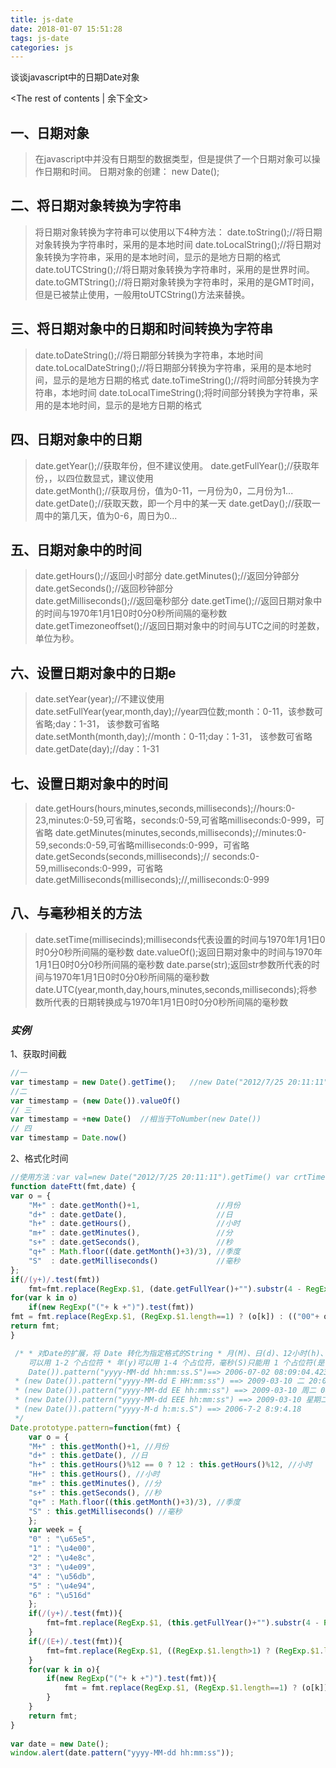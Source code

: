 ```yaml
---
title: js-date
date: 2018-01-07 15:51:28
tags: js-date
categories: js
---
```

谈谈javascript中的日期Date对象
<!-- more -->
<The rest of contents | 余下全文>

## 一、日期对象
> 在javascript中并没有日期型的数据类型，但是提供了一个日期对象可以操作日期和时间。
日期对象的创建：
new Date();  

## 二、将日期对象转换为字符串
> 将日期对象转换为字符串可以使用以下4种方法：
date.toString();//将日期对象转换为字符串时，采用的是本地时间
date.toLocalString();//将日期对象转换为字符串，采用的是本地时间，显示的是地方日期的格式
date.toUTCString();//将日期对象转换为字符串时，采用的是世界时间。
date.toGMTString();//将日期对象转换为字符串时，采用的是GMT时间，但是已被禁止使用，一般用toUTCString()方法来替换。

## 三、将日期对象中的日期和时间转换为字符串
> date.toDateString();//将日期部分转换为字符串，本地时间
date.toLocalDateString();//将日期部分转换为字符串，采用的是本地时间，显示的是地方日期的格式
date.toTimeString();//将时间部分转换为字符串，本地时间
date.toLocalTimeString();将时间部分转换为字符串，采用的是本地时间，显示的是地方日期的格式

## 四、日期对象中的日期
> date.getYear();//获取年份，但不建议使用。
date.getFullYear();//获取年份，，以四位数显式，建议使用       
date.getMonth();//获取月份，值为0-11，一月份为0，二月份为1...
date.getDate();//获取天数，即一个月中的某一天
date.getDay();//获取一周中的第几天，值为0-6，周日为0...

## 五、日期对象中的时间
> date.getHours();//返回小时部分
date.getMinutes();//返回分钟部分
date.getSeconds();//返回秒钟部分    
date.getMilliseconds();//返回毫秒部分
date.getTime();//返回日期对象中的时间与1970年1月1日0时0分0秒所间隔的毫秒数
date.getTimezoneoffset();//返回日期对象中的时间与UTC之间的时差数，单位为秒。

## 六、设置日期对象中的日期e
> date.setYear(year);//不建议使用
date.setFullYear(year,month,day);//year四位数;month：0-11，该参数可省略;day：1-31， 该参数可省略  
date.setMonth(month,day);//month：0-11;day：1-31， 该参数可省略 
date.getDate(day);//day：1-31

## 七、设置日期对象中的时间
> date.getHours(hours,minutes,seconds,milliseconds);//hours:0-23,minutes:0-59,可省略，seconds:0-59,可省略milliseconds:0-999，可省略
date.getMinutes(minutes,seconds,milliseconds);//minutes:0-59,seconds:0-59,可省略milliseconds:0-999，可省略
date.getSeconds(seconds,milliseconds);// seconds:0-59,milliseconds:0-999，可省略 
date.getMilliseconds(milliseconds);//,milliseconds:0-999

## 八、与毫秒相关的方法
> date.setTime(millisecinds);milliseconds代表设置的时间与1970年1月1日0时0分0秒所间隔的毫秒数
date.valueOf();返回日期对象中的时间与1970年1月1日0时0分0秒所间隔的毫秒数
date.parse(str);返回str参数所代表的时间与1970年1月1日0时0分0秒所间隔的毫秒数
date.UTC(year,month,day,hours,minutes,seconds,milliseconds);将参数所代表的日期转换成与1970年1月1日0时0分0秒所间隔的毫秒数

### *实例*
1、获取时间截
``` js
//一
var timestamp = new Date().getTime();   //new Date("2012/7/25 20:11:11").getTime()
//二
var timestamp = (new Date()).valueOf()
// 三
var timestamp = +new Date()  //相当于ToNumber(new Date())
// 四
var timestamp = Date.now()
```
2、格式化时间
``` js
//使用方法：var val=new Date("2012/7/25 20:11:11").getTime() var crtTime = new Date(val); dateFtt("yyyy-MM-dd q hh:mm:ss",crtTime);
function dateFtt(fmt,date) {
var o = {   
    "M+" : date.getMonth()+1,                 //月份   
    "d+" : date.getDate(),                    //日   
    "h+" : date.getHours(),                   //小时   
    "m+" : date.getMinutes(),                 //分   
    "s+" : date.getSeconds(),                 //秒   
    "q+" : Math.floor((date.getMonth()+3)/3), //季度   
    "S"  : date.getMilliseconds()             //毫秒   
};   
if(/(y+)/.test(fmt))   
    fmt=fmt.replace(RegExp.$1, (date.getFullYear()+"").substr(4 - RegExp.$1.length));   
for(var k in o)   
    if(new RegExp("("+ k +")").test(fmt))   
fmt = fmt.replace(RegExp.$1, (RegExp.$1.length==1) ? (o[k]) : (("00"+ o[k]).substr((""+ o[k]).length)));   
return fmt;   
}
```

``` js
 /* * 对Date的扩展，将 Date 转化为指定格式的String * 月(M)、日(d)、12小时(h)、24小时(H)、分(m)、秒(s)、周(E)、季度(q)
    可以用 1-2 个占位符 * 年(y)可以用 1-4 个占位符，毫秒(S)只能用 1 个占位符(是 1-3 位的数字) * eg: * (new
    Date()).pattern("yyyy-MM-dd hh:mm:ss.S")==> 2006-07-02 08:09:04.423      
 * (new Date()).pattern("yyyy-MM-dd E HH:mm:ss") ==> 2009-03-10 二 20:09:04      
 * (new Date()).pattern("yyyy-MM-dd EE hh:mm:ss") ==> 2009-03-10 周二 08:09:04      
 * (new Date()).pattern("yyyy-MM-dd EEE hh:mm:ss") ==> 2009-03-10 星期二 08:09:04      
 * (new Date()).pattern("yyyy-M-d h:m:s.S") ==> 2006-7-2 8:9:4.18      
 */        
Date.prototype.pattern=function(fmt) {         
    var o = {         
    "M+" : this.getMonth()+1, //月份         
    "d+" : this.getDate(), //日         
    "h+" : this.getHours()%12 == 0 ? 12 : this.getHours()%12, //小时         
    "H+" : this.getHours(), //小时         
    "m+" : this.getMinutes(), //分         
    "s+" : this.getSeconds(), //秒         
    "q+" : Math.floor((this.getMonth()+3)/3), //季度         
    "S" : this.getMilliseconds() //毫秒         
    };         
    var week = {         
    "0" : "\u65e5",         
    "1" : "\u4e00",         
    "2" : "\u4e8c",         
    "3" : "\u4e09",         
    "4" : "\u56db",         
    "5" : "\u4e94",         
    "6" : "\u516d"        
    };         
    if(/(y+)/.test(fmt)){         
        fmt=fmt.replace(RegExp.$1, (this.getFullYear()+"").substr(4 - RegExp.$1.length));         
    }         
    if(/(E+)/.test(fmt)){         
        fmt=fmt.replace(RegExp.$1, ((RegExp.$1.length>1) ? (RegExp.$1.length>2 ? "\u661f\u671f" : "\u5468") : "")+week[this.getDay()+""]);         
    }         
    for(var k in o){         
        if(new RegExp("("+ k +")").test(fmt)){         
            fmt = fmt.replace(RegExp.$1, (RegExp.$1.length==1) ? (o[k]) : (("00"+ o[k]).substr((""+ o[k]).length)));         
        }         
    }         
    return fmt;         
}       
     
var date = new Date();      
window.alert(date.pattern("yyyy-MM-dd hh:mm:ss"));
```